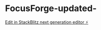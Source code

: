 # FocusForge-updated-

[Edit in StackBlitz next generation editor ⚡️](https://stackblitz.com/~/github.com/hassaan-ts/FocusForge-updated-)